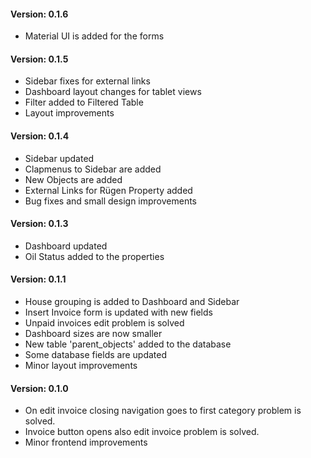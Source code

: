 <h4>Version: 0.1.6</h4>
<ul>
    <li>Material UI is added for the forms</li>
</ul>

<h4>Version: 0.1.5</h4>
<ul>
    <li>Sidebar fixes for external links</li>
    <li>Dashboard layout changes for tablet views</li>
    <li>Filter added to Filtered Table</li>
    <li>Layout improvements</li>
</ul>

<h4>Version: 0.1.4</h4>
<ul>
    <li>Sidebar updated</li>
    <li>Clapmenus to Sidebar are added</li>
    <li>New Objects are added</li>
    <li>External Links for Rügen Property added</li>
    <li>Bug fixes and small design improvements</li>
</ul>

<h4>Version: 0.1.3</h4>
<ul>
    <li>Dashboard updated</li>
    <li>Oil Status added to the properties</li>
</ul>

<h4>Version: 0.1.1</h4>
<ul>
    <li>House grouping is added to Dashboard and Sidebar</li>
    <li>Insert Invoice form is updated with new fields</li>
    <li>Unpaid invoices edit problem is solved</li>
    <li>Dashboard sizes are now smaller</li>
    <li>New table 'parent_objects' added to the database</li>
    <li>Some database fields are updated</li>
    <li>Minor layout improvements</li>
</ul>

<h4>Version: 0.1.0</h4>
<ul>
    <li>On edit invoice closing navigation goes to first category problem is solved.</li>
    <li>Invoice button opens also edit invoice problem is solved.</li>
    <li>Minor frontend improvements</li>
</ul>
